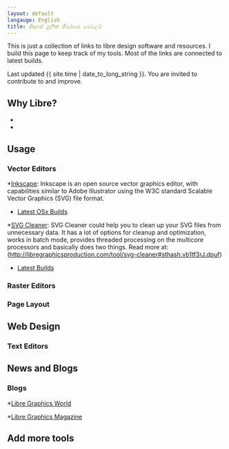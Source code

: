 ```yaml
---
layout: default
langauge: English
title: නිදහස් ග්‍රැෆික් නිර්මාණ මෙවලම් 
---
```

This is just a collection of links to libre design software and resources. I build this page to keep track of my tools.
Most of the links are connected to latest builds.

Last updated {{ site.time | date_to_long_string }}. You are invited to contribute to and improve.

## Why Libre?

*
*

## Usage


### Vector Editors

*[Inkscape](https://inkscape.org/en/): Inkscape is an open source vector graphics editor, with capabilities similar to Adobe Illustrator using the W3C standard Scalable Vector Graphics (SVG) file format.

* [Latest OSx Builds](https://www.dropbox.com/sh/b7tyrnugif2ywqj/qpMx1ygywo)



*[SVG Cleaner](http://sourceforge.net/projects/svgcleaner/): SVG Cleaner could help you to clean up your SVG files from unnecessary data. It has a lot of options for cleanup and optimization, works in batch mode, provides threaded processing on the multicore processors and basically does two things. Read more at: (http://libregraphicsproduction.com/tool/svg-cleaner#sthash.vb1tf3rJ.dpuf)

* [Latest Builds](https://www.dropbox.com/sh/b7tyrnugif2ywqj/qpMx1ygywo)



### Raster Editors



### Page Layout



## Web Design

### Text Editors

## News and Blogs

### Blogs

*[Libre Graphics World](http://libregraphicsworld.org/)

*[Libre Graphics Magazine](http://libregraphicsmag.com/)


## Add more tools
